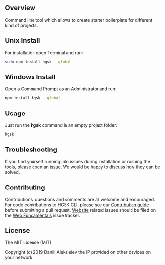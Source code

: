 ## Overview

Command line tool which allows to create starter boilerplate for different kind of projects.

## Unix Install

For installation open Terminal and run:

```sh
sudo npm install hgsk --global
```


## Windows Install

Open a Command Prompt as an Administrator and run:

```sh
npm install hgsk --global
```

## Usage

Just run the **hgsk** command in an empty project folder:

```sh
hgsk
```


## Troubleshooting

If you find yourself running into issues during installation or running the tools, please open an [issue](https://github.com/daniil-aleksieiev/npm-hgsk/issues). We would be happy to discuss how they can be solved.


## Contributing

Contributions, questions and comments are all welcome and encouraged. For code contributions to HGSK CLI, please see our [Contribution guide](CONTRIBUTING.md) before submitting a pull request. [Website](https://github.com/daniil-aleksieiev/npm-hgsk) related issues should be filed on the [Web Fundamentals](https://github.com/daniil-aleksieiev/npm-hgsk/issues) issue tracker. 

## License

The MIT License (MIT)

Copyright (c) 2019 Daniil Aleksieiev the IP provided on other devices on your network